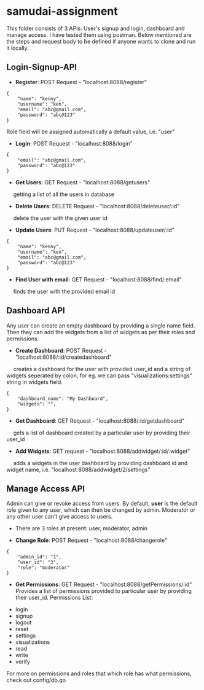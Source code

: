 # samudai-assignment

This folder consists of 3 APIs: User's signup and login, dashboard and manage access. I have tested them using postman. Below mentioned are the steps and request body to be defined if anyone wants to clone and run it locally.

## Login-Signup-API

* **Register**: POST Request - "localhost:8088/register" 

```
{
    "name": "kenny",
    "username": "ken",
    "email": "abc@gmail.com",
    "password": "abc@123"
}
```
Role field will be assigned automatically a default value, i.e. "user"

* **Login**: POST Request - "localhost:8088/login"

```
{
    "email": "abc@gmail.com",
    "password": "abc@123"
}
```

* **Get Users**: GET Request - "localhost:8088/getusers"

&emsp; getting a list of all the users in database

* **Delete Users**: DELETE Request - "localhost:8088/deleteuser/:id"

&emsp; delete the user with the given user id

* **Update Users**: PUT Request - "localhost:8088/updateuser/:id"
```
{
    "name": "kenny",
    "username": "ken",
    "email": "abc@gmail.com",
    "password": "abc@123"
}
```
* **Find User with email**: GET Request - "localhost:8088/find/:email"

&emsp; finds the user with the provided email id


## Dashboard API

Any user can create an empty dashboard by providing a single name field. Then they can add the widgets from a list of widgets as per their roles and permissions.

* **Create Dashboard**: POST Request - "localhost:8088/:id/createdashboard"

&emsp; creates a dashboard for the user with provided user_id and a string of widgets seperated by colon, 
for eg. we can pass "visualizations:settings" string in widgets field.
```
{
    "dashboard_name": "My Dashboard",
    "widgets": "",
}
```

* **Get Dashboard**: GET Request - "localhost:8088/:id/getdashboard"

&emsp; gets a list of dashboard created by a particular user by providing their user_id

* **Add Widgets**: GET request - "localhost:8088/addwidget/:id/:widget"

&emsp; adds a widgets in the user dashboard by providing dashboard id and widget name, i.e. "localhost:8088/addwidget/2/settings"


## Manage Access API

Admin can give or revoke access from users. By default, **user** is the default role given to any user, which can then be changed by admin. Moderator or any other user can't give access to users.

- There are 3 roles at present: user, moderator, admin

* **Change Role**: POST Request - "localhost:8088/changerole"
```
{
    "admin_id": "1",
    "user_id": "3",
    "role": "moderator"
}
```

* **Get Permissions**: GET Request - "localhost:8088/getPermissions/:id"
Provides a list of permissions provided to particular user by providing their user_id.
Permissions List:
- login
- signup
- logout
- reset
- settings
- visualizations
- read
- write
- verify

For more on permissions and roles that which role has what permissions, check out config/db.go 


